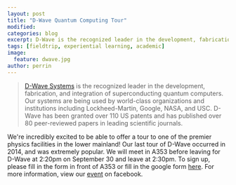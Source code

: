 ```yaml
---
layout: post
title: "D-Wave Quantum Computing Tour"
modified:
categories: blog
excerpt: D-Wave is the recognized leader in the development, fabrication, and integration of superconducting quantum computers.
tags: [fieldtrip, experiential learning, academic]
image: 
  feature: dwave.jpg
author: perrin
---
```


><a href="http://www.dwavesys.com/D-Wave">D-Wave Systems</a> is the recognized leader in the development, fabrication, and integration of superconducting quantum computers. Our systems are being used by world-class organizations and institutions including Lockheed-Martin, Google, NASA, and USC. D-Wave has been granted over 110 US patents and has published over 80 peer-reviewed papers in leading scientific journals.

We're incredibly excited to be able to offer a tour to one of the premier physics facilities in the lower mainland! Our last tour of D-Wave occurred in 2014, and was extremely popular. We will meet in A353 before leaving for D-Wave at 2:20pm on September 30 and leave at 2:30pm. To sign up, please fill in the form in front of A353 or fill in the google form <a href="https://docs.google.com/forms/u/0/d/15MfpRDLp1hXFPj9gq0VHa8shRzKQpGGpGkPSY01G1nI">here</a>. For more information, view our <a href="https://www.facebook.com/events/858001340968272/">event</a> on facebook.